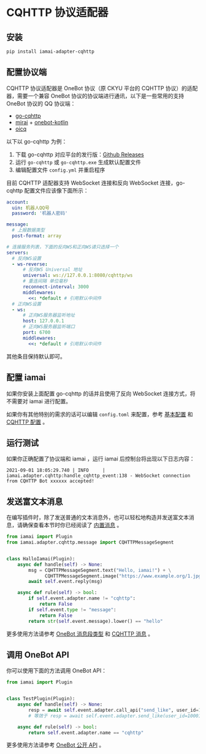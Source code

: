 # CQHTTP 协议适配器

## 安装

```sh
pip install iamai-adapter-cqhttp
```

## 配置协议端

CQHTTP 协议适配器是 OneBot 协议（原 CKYU 平台的 CQHTTP 协议）的适配器，需要一个兼容 OneBot 协议的协议端进行通讯，以下是一些常用的支持 OneBot 协议的 QQ 协议端：

- [go-cqhttp](https://github.com/Mrs4s/go-cqhttp)
- [mirai](https://github.com/mamoe/mirai) + [onebot-kotlin](https://github.com/yyuueexxiinngg/onebot-kotlin)
- [oicq](https://github.com/takayama-lily/oicq)

以下以 go-cqhttp 为例：

1. 下载 go-cqhttp 对应平台的发行版：[Github Releases](https://github.com/Mrs4s/go-cqhttp/releases)
2. 运行 `go-cqhttp` 或 `go-cqhttp.exe` 生成默认配置文件
3. 编辑配置文件 `config.yml` 并重启程序

目前 CQHTTP 适配器支持 WebSocket 连接和反向 WebSocket 连接，go-cqhttp 配置文件应该像下面所示：

```yaml
account:
  uin: 机器人QQ号
  password: '机器人密码'

message:
  # 上报数据类型
  post-format: array

# 连接服务列表，下面的反向WS和正向WS请只选择一个
servers:
  # 反向WS设置
  - ws-reverse:
      # 反向WS Universal 地址
      universal: ws://127.0.0.1:8080/cqhttp/ws
      # 重连间隔 单位毫秒
      reconnect-interval: 3000
      middlewares:
        <<: *default # 引用默认中间件
  # 正向WS设置
  - ws:
      # 正向WS服务器监听地址
      host: 127.0.0.1
      # 正向WS服务器监听端口
      port: 6700
      middlewares:
        <<: *default # 引用默认中间件
```

其他条目保持默认即可。

## 配置 iamai

如果你安装上面配置 go-cqhttp 的话并且使用了反向 WebSocket 连接方式，将不需要对 iamai 进行配置。

如果你有其他特别的需求的话可以编辑 `config.toml` 来配置，参考 [基本配置](./basic-config.md) 和 [CQHTTP 配置](/api/adapter/cqhttp/config.md) 。

## 运行测试

如果你正确配置了协议端和 iamai ，运行 iamai 后控制台将出现以下日志内容：

```text
2021-09-01 18:05:29.740 | INFO     | iamai.adapter.cqhttp:handle_cqhttp_event:138 - WebSocket connection from CQHTTP Bot xxxxxx accepted!
```

## 发送富文本消息

在编写插件时，除了发送普通的文本消息外，也可以轻松地构造并发送富文本消息，请确保查看本节时你已经阅读了 [内置消息](./builtin-message.md) 。

```python
from iamai import Plugin
from iamai.adapter.cqhttp.message import CQHTTPMessageSegment


class HalloIamai(Plugin):
    async def handle(self) -> None:
        msg = CQHTTPMessageSegment.text("Hello, iamai!") + \
              CQHTTPMessageSegment.image("https://www.example.org/1.jpg")
        await self.event.reply(msg)

    async def rule(self) -> bool:
        if self.event.adapter.name != "cqhttp":
            return False
        if self.event.type != "message":
            return False
        return str(self.event.message).lower() == "hello"

```

更多使用方法请参考 [OneBot 消息段类型](https://github.com/botuniverse/onebot-11/blob/master/message/segment.md) 和 [CQHTTP 消息](/api/adapter/cqhttp/message.md) 。

## 调用 OneBot API

你可以使用下面的方法调用 OneBot API：

```python
from iamai import Plugin


class TestPlugin(Plugin):
    async def handle(self) -> None:
        resp = await self.event.adapter.call_api("send_like", user_id=10001)
        # 等效于 resp = await self.event.adapter.send_like(user_id=10001)

    async def rule(self) -> bool:
        return self.event.adapter.name == "cqhttp"

```

更多使用方法请参考 [OneBot 公开 API](https://github.com/botuniverse/onebot-11/blob/master/api/public.md) 。
